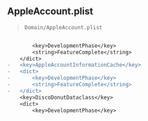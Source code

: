 ## AppleAccount.plist

> `Domain/AppleAccount.plist`

```diff

 		<key>DevelopmentPhase</key>
 		<string>FeatureComplete</string>
 	</dict>
-	<key>AppleAccountInformationCache</key>
-	<dict>
-		<key>DevelopmentPhase</key>
-		<string>FeatureComplete</string>
-	</dict>
 	<key>DiscoDonutDataclass</key>
 	<dict>
 		<key>DevelopmentPhase</key>

```
